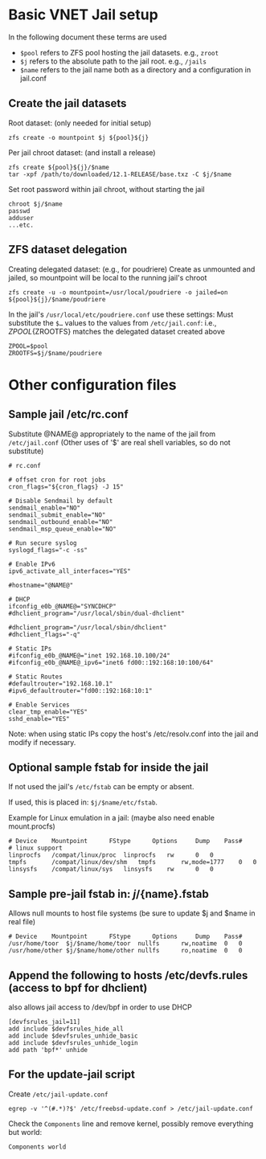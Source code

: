 # Basic VNET Jail setup

In the following document these terms are used

* `$pool` refers to ZFS pool hosting the jail datasets. e.g., `zroot`
* `$j` refers to the absolute path to the jail root. e.g., `/jails`
* `$name` refers to the jail name both as a directory and a configuration in jail.conf

## Create the jail datasets

Root dataset: (only needed for initial setup)

~~~~~
zfs create -o mountpoint $j ${pool}${j}
~~~~~

Per jail chroot dataset: (and install a release)

~~~~~
zfs create ${pool}${j}/$name
tar -xpf /path/to/downloaded/12.1-RELEASE/base.txz -C $j/$name
~~~~~

Set root password within jail chroot, without starting the jail

~~~~~
chroot $j/$name
passwd
adduser
...etc.
~~~~~

## ZFS dataset delegation

Creating delegated dataset:  (e.g., for poudriere)
Create as unmounted and jailed, so mountpoint will be local to the running jail's chroot

~~~~~
zfs create -u -o mountpoint=/usr/local/poudriere -o jailed=on ${pool}${j}/$name/poudriere
~~~~~

In the jail's `/usr/local/etc/poudriere.conf` use these settings:
Must substitute the `$…` values to the values from `/etc/jail.conf`:
i.e., ${ZPOOL}${ZROOTFS} matches the delegated dataset created above

~~~~~
ZPOOL=$pool
ZROOTFS=$j/$name/poudriere
~~~~~


# Other configuration files

## Sample jail /etc/rc.conf

Substitute @NAME@ appropriately to the name of the jail from `/etc/jail.conf`
(Other uses of '$' are real shell variables, so do not substitute)

~~~~~
# rc.conf

# offset cron for root jobs
cron_flags="${cron_flags} -J 15"

# Disable Sendmail by default
sendmail_enable="NO"
sendmail_submit_enable="NO"
sendmail_outbound_enable="NO"
sendmail_msp_queue_enable="NO"

# Run secure syslog
syslogd_flags="-c -ss"

# Enable IPv6
ipv6_activate_all_interfaces="YES"

#hostname="@NAME@"

# DHCP
ifconfig_e0b_@NAME@="SYNCDHCP"
#dhclient_program="/usr/local/sbin/dual-dhclient"

#dhclient_program="/usr/local/sbin/dhclient"
#dhclient_flags="-q"

# Static IPs
#ifconfig_e0b_@NAME@="inet 192.168.10.100/24"
#ifconfig_e0b_@NAME@_ipv6="inet6 fd00::192:168:10:100/64"

# Static Routes
#defaultrouter="192.168.10.1"
#ipv6_defaultrouter="fd00::192:168:10:1"

# Enable Services
clear_tmp_enable="YES"
sshd_enable="YES"
~~~~~

Note: when using static IPs copy the host's /etc/resolv.conf into the jail
and modify if necessary.

## Optional sample fstab for inside the jail

If not used the jail's `/etc/fstab` can be empty or absent.

If used, this is placed in: `$j/$name/etc/fstab`.

Example for Linux emulation in a jail: (maybe also need enable mount.procfs)

~~~~~
# Device	Mountpoint		FStype		Options		Dump	Pass#
# linux support
linprocfs	/compat/linux/proc	linprocfs	rw		0	0
tmpfs		/compat/linux/dev/shm	tmpfs		rw,mode=1777	0	0
linsysfs	/compat/linux/sys	linsysfs	rw		0	0
~~~~~

## Sample pre-jail fstab in: $j/${name}.fstab

Allows null mounts to host file systems
(be sure to update $j and $name in real file)

~~~~~
# Device	Mountpoint		FStype		Options		Dump	Pass#
/usr/home/toor	$j/$name/home/toor	nullfs		rw,noatime	0	0
/usr/home/other	$j/$name/home/other	nullfs		ro,noatime	0	0
~~~~~

## Append the following to hosts /etc/devfs.rules (access to bpf for dhclient)

also allows jail access to /dev/bpf in order to use DHCP

~~~~~
[devfsrules_jail=11]
add include $devfsrules_hide_all
add include $devfsrules_unhide_basic
add include $devfsrules_unhide_login
add path 'bpf*' unhide
~~~~~

## For the update-jail script

Create `/etc/jail-update.conf`

~~~~~
egrep -v '^(#.*)?$' /etc/freebsd-update.conf > /etc/jail-update.conf
~~~~~

Check the `Components` line and remove kernel, possibly remove everything but world:
~~~~~
Components world
~~~~~
